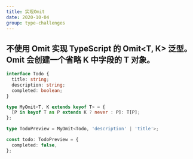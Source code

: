 ```yaml
---
title: 实现Omit
date: 2020-10-04
group: type-challenges
---
```


## 不使用 Omit 实现 TypeScript 的 Omit\<T, K> 泛型。 Omit 会创建一个省略 K 中字段的 T 对象。

```typescript
interface Todo {
  title: string;
  description: string;
  completed: boolean;
}

type MyOmit<T, K extends keyof T> = {
  [P in keyof T as P extends K ? never : P]: T[P];
};

type TodoPreview = MyOmit<Todo, 'description' | 'title'>;

const todo: TodoPreview = {
  completed: false,
};
```

